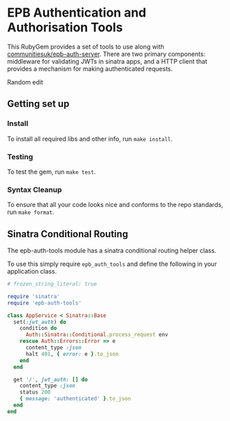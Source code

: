 # EPB Authentication and Authorisation Tools

This RubyGem provides a set of tools to use along with [communitiesuk/epb-auth-server](https://github.com/communitiesuk/epb-auth-server).
There are two primary components: middleware for validating JWTs in sinatra apps,
and a HTTP client that provides a mechanism for making authenticated requests.

Random edit 

## Getting set up

### Install

To install all required libs and other info, run `make install`.

### Testing

To test the gem, run `make test`.

### Syntax Cleanup

To ensure that all your code looks nice and conforms to the repo standards, run
`make format`.

## Sinatra Conditional Routing

The epb-auth-tools module has a sinatra conditional routing helper class.

To use this simply require `epb_auth_tools` and define the following in your
application class.

```ruby
# frozen_string_literal: true

require 'sinatra'
require 'epb-auth-tools'

class AppService < Sinatra::Base
  set(:jwt_auth) do
    condition do
      Auth::Sinatra::Conditional.process_request env
    rescue Auth::Errors::Error => e
      content_type :json
      halt 401, { error: e }.to_json
    end
  end

  get '/', jwt_auth: [] do
    content_type :json
    status 200
    { message: 'authenticated' }.to_json
  end
end
```
